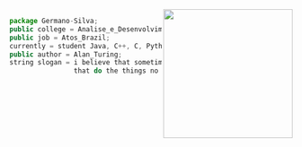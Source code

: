  <img align='right' src="https://media.giphy.com/media/hiJ9ypGI5tIKdwKoK2/giphy.gif" width="230">

~~~javascript
package Germano-Silva;
public college = Analise_e_Desenvolvimento_de_Sistemas;
public job = Atos_Brazil;
currently = student Java, C++, C, Python & JavaScript;
public author = Alan_Turing;
string slogan = i believe that sometimes it's the people no one expects anything,
                that do the things no one can imagine;
 ~~~
<!-- [![Ashutosh's github activity graph](https://github-readme-activity-graph.cyclic.app/graph?username=Germano-Silva&bg_color=000d27&color=00e1fa&line=01ace4&point=00e1fa&area=true&hide_border=true)](https://github.com/ashutosh00710/github-readme-activity-graph) -->

